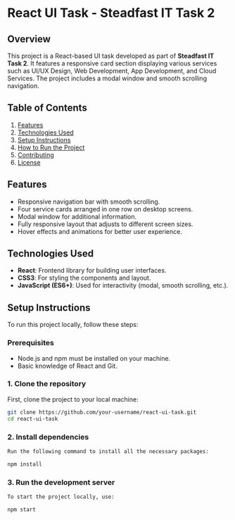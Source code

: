 # React UI Task - Steadfast IT Task 2

## Overview

This project is a React-based UI task developed as part of **Steadfast IT Task 2**. It features a responsive card section displaying various services such as UI/UX Design, Web Development, App Development, and Cloud Services. The project includes a modal window and smooth scrolling navigation.

## Table of Contents

1. [Features](#features)
2. [Technologies Used](#technologies-used)
3. [Setup Instructions](#setup-instructions)
4. [How to Run the Project](#how-to-run-the-project)
5. [Contributing](#contributing)
6. [License](#license)

## Features

- Responsive navigation bar with smooth scrolling.
- Four service cards arranged in one row on desktop screens.
- Modal window for additional information.
- Fully responsive layout that adjusts to different screen sizes.
- Hover effects and animations for better user experience.

## Technologies Used

- **React**: Frontend library for building user interfaces.
- **CSS3**: For styling the components and layout.
- **JavaScript (ES6+)**: Used for interactivity (modal, smooth scrolling, etc.).

## Setup Instructions

To run this project locally, follow these steps:

### Prerequisites

- Node.js and npm must be installed on your machine.
- Basic knowledge of React and Git.

### 1. Clone the repository

First, clone the project to your local machine:

```bash
git clone https://github.com/your-username/react-ui-task.git
cd react-ui-task
```
### 2. Install dependencies

```bash
Run the following command to install all the necessary packages:

npm install
```
### 3. Run the development server
   
```bash
To start the project locally, use:

npm start
